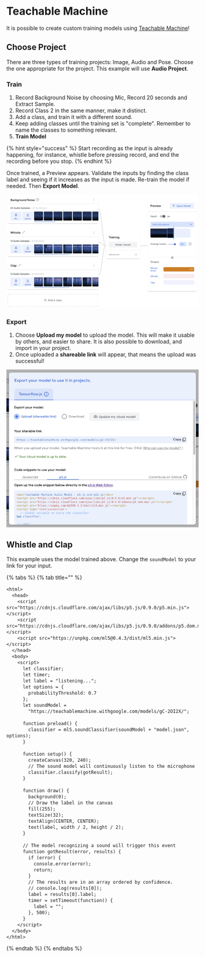 # Teachable Machine

It is possible to create custom training models using [Teachable Machine](https://teachablemachine.withgoogle.com/)!

## Choose Project

There are three types of training projects: Image, Audio and Pose. Choose the one appropriate for the project. This example will use **Audio Project**.

### Train

1. Record Background Noise by choosing Mic, Record 20 seconds and Extract Sample.
2. Record Class 2 in the same manner, make it distinct.
3. Add a class, and train it with a different sound.
4. Keep adding classes until the training set is "complete". Remember to name the classes to something relevant.
5. **Train Model**

{% hint style="success" %}
Start recording as the input is already happening, for instance, whistle before pressing record, and end the recording before you stop.
{% endhint %}

Once trained, a Preview appears. Validate the inputs by finding the class label and seeing if it increases as the input is made. Re-train the model if needed. Then **Export Model**.

![](../../../.gitbook/assets/teachablemachine-full.png)

### Export

1. Choose **Upload my model** to upload the model. This will make it usable by others, and easier to share. It is also possible to download, and import in your project.
2. Once uploaded a **shareable link** will appear, that means the upload was successful!

![](../../../.gitbook/assets/teachablemachine-export.png)

## Whistle and Clap

This example uses the model trained above. Change the `soundModel` to your link for your input.

{% tabs %}
{% tab title="" %}
```markup
<html>
  <head>
    <script src="https://cdnjs.cloudflare.com/ajax/libs/p5.js/0.9.0/p5.min.js"></script>
    <script src="https://cdnjs.cloudflare.com/ajax/libs/p5.js/0.9.0/addons/p5.dom.min.js"></script>
    <script src="https://unpkg.com/ml5@0.4.3/dist/ml5.min.js"></script>
  </head>
  <body>
    <script>
      let classifier;
      let timer;
      let label = "listening...";
      let options = {
        probabilityThreshold: 0.7
      };
      let soundModel =
        "https://teachablemachine.withgoogle.com/models/gC-2OI2X/";

      function preload() {
        classifier = ml5.soundClassifier(soundModel + "model.json", options);
      }

      function setup() {
        createCanvas(320, 240);
        // The sound model will continuously listen to the microphone
        classifier.classify(gotResult);
      }

      function draw() {
        background(0);
        // Draw the label in the canvas
        fill(255);
        textSize(32);
        textAlign(CENTER, CENTER);
        text(label, width / 2, height / 2);
      }

      // The model recognizing a sound will trigger this event
      function gotResult(error, results) {
        if (error) {
          console.error(error);
          return;
        }
        // The results are in an array ordered by confidence.
        // console.log(results[0]);
        label = results[0].label;
        timer = setTimeout(function() {
          label = "";
        }, 500);
      }
    </script>
  </body>
</html>
```
{% endtab %}
{% endtabs %}

